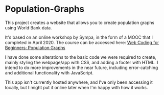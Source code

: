 # Population-Graphs
This project creates a website that allows you to create population graphs using World Bank data. 

It's based on an online workshop by Sympa, in the form of a MOOC that I completed in April 2020. The course can be accessed here: <a href="https://sympaoy.github.io/webcodingforbeginners/" target="blank">Web Coding for Beginners: Population Graphs</a>

I have done some alterations to the basic code we were required to create, mainly styling the webpage/app with CSS, and adding a footer with HTML. I intend to do more improvements in the near future, including error-catching and additional functionality with JavaScript. 

This app isn't currently hosted anywhere, and I've only been accessing it locally, but I might put it online later when I'm happy with how it works.


